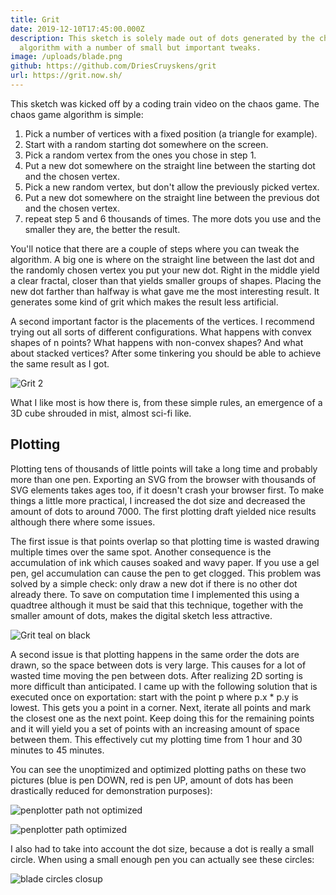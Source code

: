 ```yaml
---
title: Grit
date: 2019-12-10T17:45:00.000Z
description: This sketch is solely made out of dots generated by the chaos game
  algorithm with a number of small but important tweaks.
image: /uploads/blade.png
github: https://github.com/DriesCruyskens/grit
url: https://grit.now.sh/
---
```

This sketch was kicked off by a coding train video on the chaos game. The chaos game algorithm is simple:

1. Pick a number of vertices with a fixed position (a triangle for example).
2. Start with a random starting dot somewhere on the screen.
3. Pick a random vertex from the ones you chose in step 1.
4. Put a new dot somewhere on the straight line between the starting dot and the chosen vertex.
5. Pick a new random vertex, but don't allow the previously picked vertex.
6. Put a new dot somewhere on the straight line between the previous dot and the chosen vertex.
7. repeat step 5 and 6 thousands of times. The more dots you use and the smaller they are, the better the result.

You'll notice that there are a couple of steps where you can tweak the algorithm. A big one is where on the straight line between the last dot and the randomly chosen vertex you put your new dot. Right in the middle yield a clear fractal, closer than that yields smaller groups of shapes. Placing the new dot farther than halfway is what gave me the most interesting result. It generates some kind of grit which makes the result less artificial.

A second important factor is the placements of the vertices. I recommend trying out all sorts of different configurations. What happens with convex shapes of n points? What happens with non-convex shapes? And what about stacked vertices? After some tinkering you should be able to achieve the same result as I got.

![Grit 2](/uploads/blade2.png "Grit 2")

What I like most is how there is, from these simple rules, an emergence of a 3D cube shrouded in mist, almost sci-fi like.

## Plotting

Plotting tens of thousands of little points will take a long time and probably more than one pen. Exporting an SVG from the browser with thousands of SVG elements takes ages too, if it doesn't crash your browser first. To make things a little more practical, I increased the dot size and decreased the amount of dots to around 7000. The first plotting draft yielded nice results although there where some issues. 

The first issue is that points overlap so that plotting time is wasted drawing multiple times over the same spot. Another consequence is the accumulation of ink which causes soaked and wavy paper. If you use a gel pen, gel accumulation can cause the pen to get clogged. This problem was solved by a simple check: only draw a new dot if there is no other dot already there. To save on computation time I implemented this using a quadtree although it must be said that this technique, together with the smaller amount of dots, makes the digital sketch less attractive.

![Grit teal on black](/uploads/img_20200328_152708.jpg "teal on black")

A second issue is that plotting happens in the same order the dots are drawn, so the space between dots is very large. This causes for a lot of wasted time moving the pen between dots. After realizing 2D sorting is more difficult than anticipated. I came up with the following solution that is executed once on exportation: start with the point p where p.x * p.y is lowest. This gets you a point in a corner. Next, iterate all points and mark the closest one as the next point. Keep doing this for the remaining points and it will yield you a set of points with an increasing amount of space between them. This effectively cut my plotting time from 1 hour and 30 minutes to 45 minutes.

You can see the unoptimized and optimized plotting paths on these two pictures (blue is pen DOWN, red is pen UP, amount of dots has been drastically reduced for demonstration purposes):

![penplotter path not optimized](/uploads/blade-non-optimized.png "penplotter path not optimized")

![penplotter path optimized](/uploads/blade-optimized.png "penplotter path optimized")

I also had to take into account the dot size, because a dot is really a small circle. When using a small enough pen you can actually see these circles:

![blade circles closup](/uploads/img_20200318_114540.jpg "circles instead of dots")